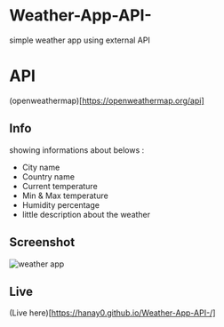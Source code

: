 # Weather-App-API-
simple weather app using external API

# API 
(openweathermap)[https://openweathermap.org/api]

## Info
showing informations about belows : 
- City name
- Country name
- Current temperature
- Min & Max temperature
- Humidity percentage
- little description about the weather

## Screenshot
![weather app](https://user-images.githubusercontent.com/30327222/95067497-38414f80-0704-11eb-95c5-e610561167bb.png)

## Live
(Live here)[https://hanay0.github.io/Weather-App-API-/]
